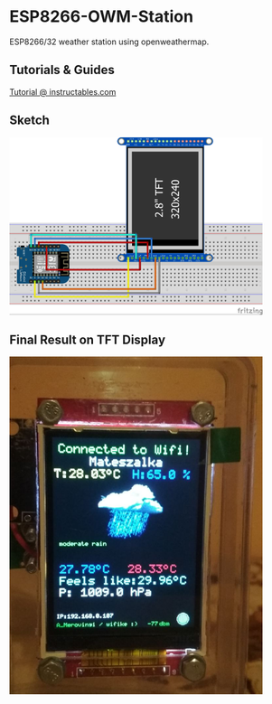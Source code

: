 # ESP8266-OWM-Station

ESP8266/32 weather station using openweathermap.

## Tutorials & Guides

[Tutorial @ instructables.com](https://www.instructables.com/Esp8266-Weather-Data-Parser-Openweathermap/)

## Sketch
<img src="/Untitled%20Sketch%202_bb.jpg" width="448">

## Final Result on TFT Display

<img src="/FBHKWNLKC4SXFTI.LARGE.jpg" width="448">
